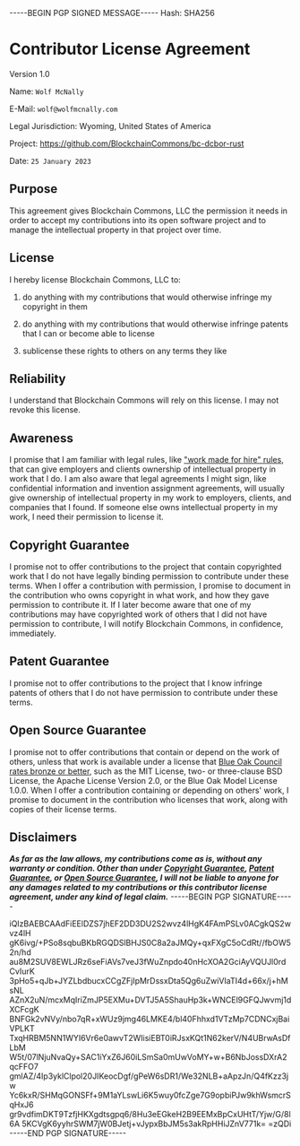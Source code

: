 -----BEGIN PGP SIGNED MESSAGE-----
Hash: SHA256

# Contributor License Agreement

Version 1.0

Name: `Wolf McNally`

E-Mail: `wolf@wolfmcnally.com`

Legal Jurisdiction: Wyoming, United States of America

Project: https://github.com/BlockchainCommons/bc-dcbor-rust

Date: `25 January 2023`

## Purpose

This agreement gives Blockchain Commons, LLC the permission it needs in order to accept my contributions into its open software project and to manage the intellectual property in that project over time.

## License

I hereby license Blockchain Commons, LLC to:

1.  do anything with my contributions that would otherwise infringe my copyright in them

2.  do anything with my contributions that would otherwise infringe patents that I can or become able to license

3.  sublicense these rights to others on any terms they like

## Reliability

I understand that Blockchain Commons will rely on this license.  I may not revoke this license.

## Awareness

I promise that I am familiar with legal rules, like ["work made for hire" rules](http://worksmadeforhire.com), that can give employers and clients ownership of intellectual property in work that I do.  I am also aware that legal agreements I might sign, like confidential information and invention assignment agreements, will usually give ownership of intellectual property in my work to employers, clients, and companies that I found.  If someone else owns intellectual property in my work, I need their permission to license it.

## Copyright Guarantee

I promise not to offer contributions to the project that contain copyrighted work that I do not have legally binding permission to contribute under these terms.  When I offer a contribution with permission, I promise to document in the contribution who owns copyright in what work, and how they gave permission to contribute it.  If I later become aware that one of my contributions may have copyrighted work of others that I did not have permission to contribute, I will notify Blockchain Commons, in confidence, immediately.

## Patent Guarantee

I promise not to offer contributions to the project that I know infringe patents of others that I do not have permission to contribute under these terms.

## Open Source Guarantee

I promise not to offer contributions that contain or depend on the work of others, unless that work is available under a license that [Blue Oak Council rates bronze or better](https://blueoakconcil.org/list), such as the MIT License, two- or three-clause BSD License, the Apache License Version 2.0, or the Blue Oak Model License 1.0.0.  When I offer a contribution containing or depending on others' work, I promise to document in the contribution who licenses that work, along with copies of their license terms.

## Disclaimers

***As far as the law allows, my contributions come as is, without any warranty or condition.  Other than under [Copyright Guarantee](#copyright-guarantee), [Patent Guarantee](#patent-guarantee), or [Open Source Guarantee](#open-source-guarantee), I will not be liable to anyone for any damages related to my contributions or this contributor license agreement, under any kind of legal claim.***
-----BEGIN PGP SIGNATURE-----

iQIzBAEBCAAdFiEElDZS7jhEF2DD3DU2S2wvz4lHgK4FAmPSLv0ACgkQS2wvz4lH
gK6ivg/+PSo8sqbuBKbRGQDSlBHJS0C8a2aJMQy+qxFXgC5oCdRt//fbOW52n/hd
au8M2SUV8EWLJRz6seFiAVs7veJ3fWuZnpdo40nHcXOA2GciAyVQUJl0rdCvIurK
3pHo5+qJb+JYZLbdbucxCCgZFjIpMrDssxDta5Qg6uZwiVIaTI4d+66x/j+hMsNL
AZnX2uN/mcxMqIriZmJP5EXMu+DVTJ5A5ShauHp3k+WNCEl9GFQJwvmj1dXCFcgK
BNFGk2vNVy/nbo7qR+xWUz9jmg46LMKE4/bl40Fhhxd1VTzMp7CDNCxjBaiVPLKT
TxqHRBM5NN1WYI6Vr6e0awvT2WIisiEBT0iRJsxKQt1N62kerV/N4UBrwAsDfLbM
W5t/07lNjuNvaQy+SAC1iYxZ6J60iLSmSa0mUwVoMY+w+B6NbJossDXrA2qcFFO7
gmlAZ/4Ip3yklClpol20JIKeocDgf/gPeW6sDR1/We32NLB+aApzJn/Q4fKzz3jw
Yc6kxR/SHMqGONSFf+9M1aYLswLi6K5wuy0fcZge7G9opbiPJw9khWsmcrSqHxJ6
gr9vdfimDKT9TzfjHKXgdtsgpq6/8Hu3eEGkeH2B9EEMxBpCxUHtT/Yjw/G/8l6A
5KCVgK6yyhrSWM7jW0BJetj+vJypxBbJM5s3akRpHHiJZnV771k=
=zQDi
-----END PGP SIGNATURE-----
